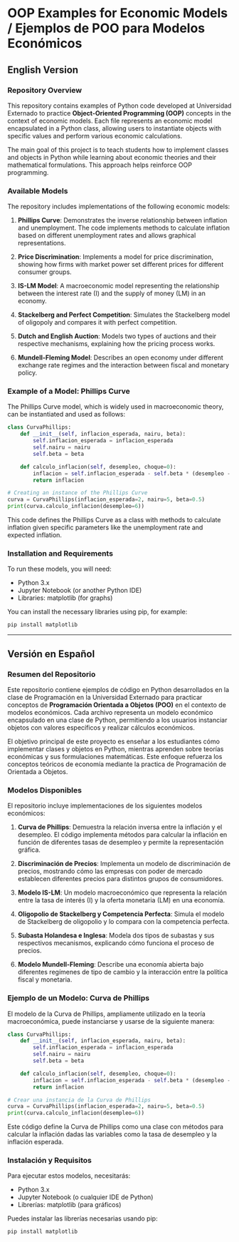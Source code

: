 # OOP Examples for Economic Models / Ejemplos de POO para Modelos Económicos

## English Version

### Repository Overview

This repository contains examples of Python code developed at Universidad Externado to practice **Object-Oriented Programming (OOP)** concepts in the context of economic models. Each file represents an economic model encapsulated in a Python class, allowing users to instantiate objects with specific values and perform various economic calculations.

The main goal of this project is to teach students how to implement classes and objects in Python while learning about economic theories and their mathematical formulations. This approach helps reinforce OOP programming.

### Available Models

The repository includes implementations of the following economic models:

1. **Phillips Curve**: Demonstrates the inverse relationship between inflation and unemployment. The code implements methods to calculate inflation based on different unemployment rates and allows graphical representations.
   
2. **Price Discrimination**: Implements a model for price discrimination, showing how firms with market power set different prices for different consumer groups.

3. **IS-LM Model**: A macroeconomic model representing the relationship between the interest rate (I) and the supply of money (LM) in an economy.

4. **Stackelberg and Perfect Competition**: Simulates the Stackelberg model of oligopoly and compares it with perfect competition.

5. **Dutch and English Auction**: Models two types of auctions and their respective mechanisms, explaining how the pricing process works.

6. **Mundell-Fleming Model**: Describes an open economy under different exchange rate regimes and the interaction between fiscal and monetary policy.

### Example of a Model: Phillips Curve

The Phillips Curve model, which is widely used in macroeconomic theory, can be instantiated and used as follows:

```python
class CurvaPhillips:
    def __init__(self, inflacion_esperada, nairu, beta):
        self.inflacion_esperada = inflacion_esperada
        self.nairu = nairu
        self.beta = beta

    def calculo_inflacion(self, desempleo, choque=0):
        inflacion = self.inflacion_esperada - self.beta * (desempleo - self.nairu) + choque
        return inflacion

# Creating an instance of the Phillips Curve
curva = CurvaPhillips(inflacion_esperada=2, nairu=5, beta=0.5)
print(curva.calculo_inflacion(desempleo=6))
```

This code defines the Phillips Curve as a class with methods to calculate inflation given specific parameters like the unemployment rate and expected inflation.

### Installation and Requirements

To run these models, you will need:

- Python 3.x
- Jupyter Notebook (or another Python IDE)
- Libraries: matplotlib (for graphs)

You can install the necessary libraries using pip, for example:

```bash
pip install matplotlib
```

---

## Versión en Español

### Resumen del Repositorio

Este repositorio contiene ejemplos de código en Python desarrollados en la clase de Programación en la Universidad Externado para practicar conceptos de **Programación Orientada a Objetos (POO)** en el contexto de modelos económicos. Cada archivo representa un modelo económico encapsulado en una clase de Python, permitiendo a los usuarios instanciar objetos con valores específicos y realizar cálculos económicos.

El objetivo principal de este proyecto es enseñar a los estudiantes cómo implementar clases y objetos en Python, mientras aprenden sobre teorías económicas y sus formulaciones matemáticas. Este enfoque refuerza los conceptos teóricos de economía mediante la practica de Programación de Orientada a Objetos.

### Modelos Disponibles

El repositorio incluye implementaciones de los siguientes modelos económicos:

1. **Curva de Phillips**: Demuestra la relación inversa entre la inflación y el desempleo. El código implementa métodos para calcular la inflación en función de diferentes tasas de desempleo y permite la representación gráfica.

2. **Discriminación de Precios**: Implementa un modelo de discriminación de precios, mostrando cómo las empresas con poder de mercado establecen diferentes precios para distintos grupos de consumidores.

3. **Modelo IS-LM**: Un modelo macroeconómico que representa la relación entre la tasa de interés (I) y la oferta monetaria (LM) en una economía.

4. **Oligopolio de Stackelberg y Competencia Perfecta**: Simula el modelo de Stackelberg de oligopolio y lo compara con la competencia perfecta.

5. **Subasta Holandesa e Inglesa**: Modela dos tipos de subastas y sus respectivos mecanismos, explicando cómo funciona el proceso de precios.

6. **Modelo Mundell-Fleming**: Describe una economía abierta bajo diferentes regímenes de tipo de cambio y la interacción entre la política fiscal y monetaria.

### Ejemplo de un Modelo: Curva de Phillips

El modelo de la Curva de Phillips, ampliamente utilizado en la teoría macroeconómica, puede instanciarse y usarse de la siguiente manera:

```python
class CurvaPhillips:
    def __init__(self, inflacion_esperada, nairu, beta):
        self.inflacion_esperada = inflacion_esperada
        self.nairu = nairu
        self.beta = beta

    def calculo_inflacion(self, desempleo, choque=0):
        inflacion = self.inflacion_esperada - self.beta * (desempleo - self.nairu) + choque
        return inflacion

# Crear una instancia de la Curva de Phillips
curva = CurvaPhillips(inflacion_esperada=2, nairu=5, beta=0.5)
print(curva.calculo_inflacion(desempleo=6))
```

Este código define la Curva de Phillips como una clase con métodos para calcular la inflación dadas las variables como la tasa de desempleo y la inflación esperada.

### Instalación y Requisitos

Para ejecutar estos modelos, necesitarás:

- Python 3.x
- Jupyter Notebook (o cualquier IDE de Python)
- Librerías: matplotlib (para gráficos)

Puedes instalar las librerías necesarias usando pip:

```bash
pip install matplotlib
```
